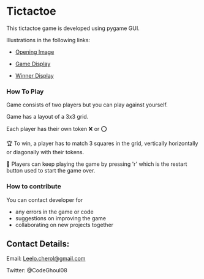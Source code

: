 # Tictactoe
This tictactoe game is developed using pygame GUI.

Illustrations in the following links:
* [Opening Image](https://github.com/Cherol08/Tictactoe/blob/main/Opening%20img.png)

* [Game Display](https://github.com/Cherol08/Tictactoe/blob/main/game%20display.png)

* [Winner Display](https://github.com/Cherol08/Tictactoe/blob/main/game%20win.png)

### How To Play
Game  consists of two players but you can play against yourself.

Game has a layout of a 3x3 grid.

Each player has their own token :x: or :o:

:trophy: To win, a player has to match 3 squares in the grid, vertically
horizontally or diagonally with their tokens.


:repeat: Players can keep playing the game by pressing 'r' which is the 
restart button used to start the game over.

### How to contribute
You can contact developer for 
* any errors in the game or code
* suggestions on improving the game
* collaborating on new projects together

## Contact Details:
Email: Leelo.cherol@gmail.com

Twitter: @CodeGhoul08
